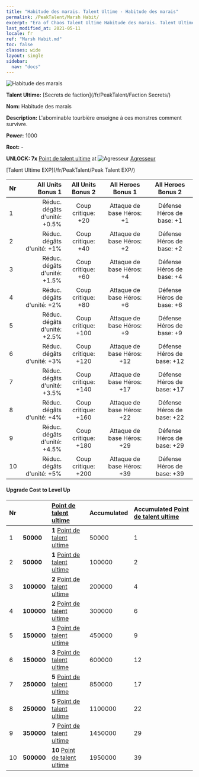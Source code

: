 ```yaml
---
title: "Habitude des marais. Talent Ultime - Habitude des marais"
permalink: /PeakTalent/Marsh Habit/
excerpt: "Era of Chaos Talent Ultime Habitude des marais. Talent Ultime Habitude des marais. Habitude des marais"
last_modified_at: 2021-05-11
locale: fr
ref: "Marsh Habit.md"
toc: false
classes: wide
layout: single
sidebar:
  nav: "docs"
---
```


  ![Habitude des marais](/images/pt/talent_3005.png)

  **Talent Ultime:** [Secrets de faction](/fr/PeakTalent/Faction Secrets/)

  **Nom:** Habitude des marais

  **Description:** L'abominable tourbière enseigne à ces monstres comment survivre.

  **Power:** 1000

  **Root:** -

  **UNLOCK: 7x** [Point de talent ultime](/ItemsFR/con_934/) at ![Agresseur](/images/pt/talent_3004.png) [Agresseur](/fr/PeakTalent/Aggressor/)

  [Talent Ultime EXP](/fr/PeakTalent/Peak Talent EXP/)

  | Nr | All Units Bonus 1 | All Units Bonus 2 | All Heroes Bonus 1 | All Heroes Bonus 2 |
  |:---|--------------:|:-------------:|:-------------:|:-------------:|
  | 1 | Réduc. dégâts d'unité: +0.5% | Coup critique: +20 | Attaque de base Héros: +1 | Défense Héros de base: +1 |
  | 2 | Réduc. dégâts d'unité: +1% | Coup critique: +40 | Attaque de base Héros: +2 | Défense Héros de base: +2 |
  | 3 | Réduc. dégâts d'unité: +1.5% | Coup critique: +60 | Attaque de base Héros: +4 | Défense Héros de base: +4 |
  | 4 | Réduc. dégâts d'unité: +2% | Coup critique: +80 | Attaque de base Héros: +6 | Défense Héros de base: +6 |
  | 5 | Réduc. dégâts d'unité: +2.5% | Coup critique: +100 | Attaque de base Héros: +9 | Défense Héros de base: +9 |
  | 6 | Réduc. dégâts d'unité: +3% | Coup critique: +120 | Attaque de base Héros: +12 | Défense Héros de base: +12 |
  | 7 | Réduc. dégâts d'unité: +3.5% | Coup critique: +140 | Attaque de base Héros: +17 | Défense Héros de base: +17 |
  | 8 | Réduc. dégâts d'unité: +4% | Coup critique: +160 | Attaque de base Héros: +22 | Défense Héros de base: +22 |
  | 9 | Réduc. dégâts d'unité: +4.5% | Coup critique: +180 | Attaque de base Héros: +29 | Défense Héros de base: +29 |
  | 10 | Réduc. dégâts d'unité: +5% | Coup critique: +200 | Attaque de base Héros: +39 | Défense Héros de base: +39 |


#### Upgrade Cost to Level Up

  | Nr | <i class="fas fa-coins"/> | [Point de talent ultime](/ItemsFR/con_934/) | Accumulated <i class="fas fa-coins"/> | Accumulated [Point de talent ultime](/ItemsFR/con_934/) |
  |:---|:--------------|:-------------|:-------------|:-------------|
  | 1 | **50000** | **1** [Point de talent ultime](/ItemsFR/con_934/) | 50000 | 1 |
  | 2 | **50000** | **1** [Point de talent ultime](/ItemsFR/con_934/) | 100000 | 2 |
  | 3 | **100000** | **2** [Point de talent ultime](/ItemsFR/con_934/) | 200000 | 4 |
  | 4 | **100000** | **2** [Point de talent ultime](/ItemsFR/con_934/) | 300000 | 6 |
  | 5 | **150000** | **3** [Point de talent ultime](/ItemsFR/con_934/) | 450000 | 9 |
  | 6 | **150000** | **3** [Point de talent ultime](/ItemsFR/con_934/) | 600000 | 12 |
  | 7 | **250000** | **5** [Point de talent ultime](/ItemsFR/con_934/) | 850000 | 17 |
  | 8 | **250000** | **5** [Point de talent ultime](/ItemsFR/con_934/) | 1100000 | 22 |
  | 9 | **350000** | **7** [Point de talent ultime](/ItemsFR/con_934/) | 1450000 | 29 |
  | 10 | **500000** | **10** [Point de talent ultime](/ItemsFR/con_934/) | 1950000 | 39 |
